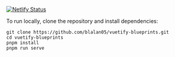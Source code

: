 [![Netlify Status](https://api.netlify.com/api/v1/badges/a4b00bfb-8687-4459-b626-9540ea54c844/deploy-status)](https://app.netlify.com/projects/vuetify-blueprints/deploys)

To run locally, clone the repository and install dependencies:

```
git clone https://github.com/blalan05/vuetify-blueprints.git
cd vuetify-blueprints
pnpm install
pnpm run serve
```
